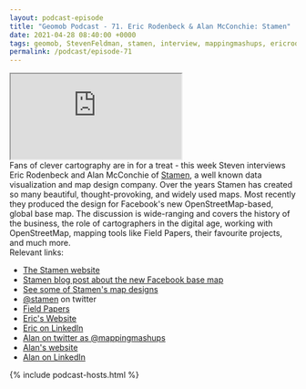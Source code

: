 ```yaml
--- 
layout: podcast-episode
title: "Geomob Podcast - 71. Eric Rodenbeck & Alan McConchie: Stamen"
date: 2021-04-28 08:40:00 +0000
tags: geomob, StevenFeldman, stamen, interview, mappingmashups, ericrodenbeck, fieldpapers
permalink: /podcast/episode-71
---
```


<iframe class="castos-iframe-player" src="https://5e2e9055a029d5-78101471.castos.com/player/430374"></iframe>

<div class="pt20">
Fans of clever cartography are in for a treat - this week Steven interviews
Eric Rodenbeck and Alan McConchie of <a href="https://stamen.com/">Stamen</a>, a
well known data visualization and map design company. Over the years Stamen
has created so many beautiful, thought-provoking, and widely used maps.
Most recently they produced the design for Facebook's new OpenStreetMap-based,
global base map. The discussion is wide-ranging and covers the history of the
business, the role of cartographers in the digital age, working with
OpenStreetMap, mapping tools like Field Papers, their favourite projects,
and much more.
</div>

<div class="pt20">
  Relevant links:
  <ul>
    <li class="pt10"><a href="https://stamen.com">The Stamen website</a></li>
    <li class="pt10"><a href="https://stamen.com/work/facebooks-global-base-map/">Stamen blog post about the new Facebook base map</a></li>
    <li class="pt10"><a href="https://maps.stamen.com">See some of Stamen's map designs</a></li>
    <li class="pt10"><a href="https://twitter.com/stamen">@stamen</a> on twitter</li>
    <li class="pt10"><a href="http://fieldpapers.org/">Field Papers</a></li>
    <li class="pt10"><a href="https://about.me/ericrodenbeck">Eric's Website</a></li>
    <li class="pt10"><a href="https://www.linkedin.com/in/ericrodenbeck/">Eric on LinkedIn</a></li>
    <li class="pt10"><a href="https://twitter.com/mappingmashups">Alan on twitter as @mappingmashups</a></li>
    <li class="pt10"><a href="http://mappingmashups.net">Alan's website</a></li>
    <li class="pt10"><a href="https://www.linkedin.com/in/alanmcconchie/">Alan on LinkedIn</a></li>
  </ul>  
</div>

{% include podcast-hosts.html %}












